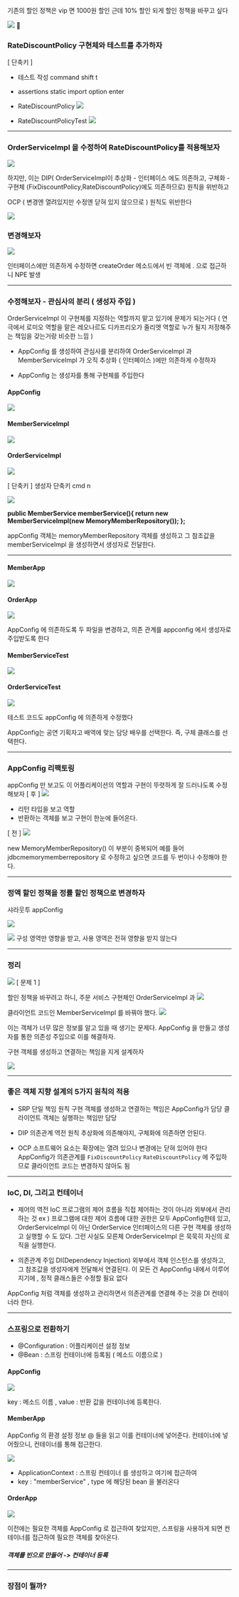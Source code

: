 기존의 할인 정책은 vip 면 1000원 할인
근데
10% 할인 되게 할인 정책을 바꾸고 싶다

![](https://i.imgur.com/0Si2hiF.png)

### RateDiscountPolicy 구현체와 테스트를 추가하자

[ 단축키 ]
- 테스트 작성 command shift t
- assertions static import  option enter
  
- RateDiscountPolicy 
![](https://i.imgur.com/AoW5CRO.png)

- RateDiscountPolicyTest
![](https://i.imgur.com/6Jguz0v.png)

---
### OrderServiceImpl 을 수정하여 RateDiscountPolicy를 적용해보자

![](https://i.imgur.com/esI7Arj.png)

하지만, 이는 DIP( OrderServiceImpl이 추상화 - 인터페이스 에도 의존하고, 구체화 - 구현체 (FixDiscountPolicy,RateDiscountPolicy)에도 의존하므로) 원칙을 위반하고

OCP ( 변경엔 열려있지만 수정엔 닫혀 있지 않으므로 ) 원칙도 위반한다

![](https://i.imgur.com/kzINPn7.png)

### 변경해보자

![](https://i.imgur.com/mLRi1iW.png)

인터페이스에만 의존하게 수정하면 createOrder 메소드에서 빈 객체에 . 으로 접근하니 NPE 발생

---
### 수정해보자 - 관심사의 분리 ( 생성자 주입 )

OrderServiceImpl 이 구현체를 지정하는 역할까지 맡고 있기에 문제가 되는거다
( 연극에서 로미오 역할을 맡은 레오나르도 디카프리오가 줄리엣 역할로 누가 될지 저정해주는 책임을 갖는거랑 비슷한 느낌 )

- AppConfig 를 생성하여 관심사를 분리하여 OrderServiceImpl 과 MemberServiceImpl 가 오직 추상화 ( 인터페이스 )에만 의존하게 수정하자

- AppConfig 는 생성자를 통해 구현체를 주입한다
#### AppConfig
![](https://i.imgur.com/nKqMiIY.png)
#### MemberServiceImpl
![](https://i.imgur.com/SwPKh8x.png)
#### OrderServiceImpl
![](https://i.imgur.com/vadt17w.png)

[ 단축키 ]
생성자 단축키 cmd n


![](https://i.imgur.com/CRxOECT.png)

**public MemberService memberService(){
        return new MemberServiceImpl(new MemoryMemberRepository());
    };**

appConfig 객체는 memoryMemberRepository 객체를 생성하고 그 참조값을 memberServiceImpl 을 생성하면서 생성자로 전달한다.

---
#### MemberApp
![](https://i.imgur.com/AVD1cNH.png)
#### OrderApp
![](https://i.imgur.com/VTMTNxM.png)

AppConfig 에 의존하도록 두 파일을 변경하고, 의존 관계를 appconfig 에서 생성자로 주입받도록 한다

#### MemberServiceTest
![](https://i.imgur.com/DbTy4ef.png)
#### OrderServiceTest
![](https://i.imgur.com/P0WF02o.png)

테스트 코드도 appConfig 에 의존하게 수정했다

AppConfig는 공연 기획자고 배역에 맞는 담당 배우를 선택한다. 즉, 구체 클래스를 선택한다. 

---
### AppConfig 리팩토링

appConfig 만 보고도 이 어플리케이션의 역할과 구현이 뚜렷하게 잘 드러나도록 수정해보자
[ 후 ]
![](https://i.imgur.com/Cu7C0qY.png)

- 리턴 타입을 보고 역할
- 반환하는 객체를 보고 구현이 한눈에 들어온다.

[ 전 ]
![](https://i.imgur.com/84UPxZY.png)

new MemoryMemberRepository() 이 부분이 중복되어 예를 들어 jdbcmemorymemberrepository 로 수정하고 싶으면 코드를 두 번이나 수정해야 한다. 

---
### 정액 할인 정책을 정률 할인 정책으로 변경하자 

샤라웃투 appConfig

![](https://i.imgur.com/n3VJQAx.png)

![](https://i.imgur.com/EYx9RyU.png)
구성 영역만 영향을 받고, 사용 영역은 전혀 영향을 받지 않는다

---
### 정리

![](https://i.imgur.com/VorxRSb.png)
[ 문제 1 ]

할인 정책을 바꾸려고 하니, 주문 서비스 구현체인 OrderServiceImpl 과 
![](https://i.imgur.com/20ahoWq.png)

클라이언트 코드인 MemberServiceImpl 를 바꿔야 했다.
![](https://i.imgur.com/LaTkzsU.png)

이는 객체가 너무 많은 정보를 알고 있을 때 생기는 문제다. AppConfig 을 만들고 생성자를 통한 의존성 주입으로 이를 해결하자.

구현 객체를 생성하고 연결하는 책임을 지게 설계하자

![](https://i.imgur.com/Cu7C0qY.png)

---
### 좋은 객체 지향 설계의 5가지 원칙의 적용

- SRP 단일 책임 원칙 
구현 객체를 생성하고 연결하는 책임은 AppConfig가 담당
클라이언트 객체는 실행하는 책임만 담당

- DIP 의존관계 역전 원칙
추상화에 의존해야지, 구체화에 의존하면 안된다.

- OCP
소프트웨어 요소는 확장에는 열려 있으나 변경에는 닫혀 있어야 한다
AppConfig가 의존관계를 `FixDiscountPolicy` `RateDiscountPolicy`
에 주입하므로 클라이언트 코드는 변경하지 않아도 됨

---
### IoC, DI, 그리고 컨테이너

- 제어의 역전 IoC
프로그램의 제어 흐름을 직접 제어하는 것이 아니라 외부에서 관리하는 것
	ex ) 프로그램에 대한 제어 흐름에 대한 권한은 모두 AppConfig한테 있고, 
	OrderServiceImpl 이 아닌 OrderService 인터페이스의 다른 구현 객체를 생성하고 실행할 수 도 있다. 그런 사실도 모른체 OrderServiceImpl 은 묵묵히 자신의 로직을 실행한다.

- 의존관계 주입 DI(Dependency Injection)
외부에서 객체 인스턴스를 생성하고, 그 참조값을 생성자에게 전달해서 연결된다. 이 모든 건 AppConfig 내에서 이루어지기에 , 정적 클래스들은 수정할 필요 없다

AppConfig 처럼 객체를 생성하고 관리하면서 의존관계를 연결해 주는 것을 DI 컨테이너라 한다.

---
### 스프링으로 전환하기

- @Configuration : 어플리케이션 설정 정보 
- @Bean : 스프링 컨테이너에 등록됨 ( 메소드 이름으로 )
#### AppConfig
![](https://i.imgur.com/utTJksE.png)

key : 메소드 이름 , value : 반환 값을 컨테이너에 등록한다. 

#### MemberApp
AppConfig 의 환경 설정 정보 @ 들을 읽고 이를 컨테이너에 넣어준다. 컨테이너에 넣어줬으니, 컨테이너를 통해 접근한다.

![](https://i.imgur.com/P6BvT9a.png)

- ApplicationContext : 스프링 컨테이너 를 생성하고 여기에 접근하여
- key : "memberService" , type 에 해당된 bean 을 불러온다

#### OrderApp
![](https://i.imgur.com/4RYkvX8.png)

이전에는 필요한 객체를 AppConfig 로 접근하여 찾았지만, 스프링을 사용하게 되면 컨테이너를 접근하여 필요한 객체를 찾아온다. 

##### 객체를 빈으로 만들어 -> 컨테이너 등록

---
### 장점이 뭘까?
